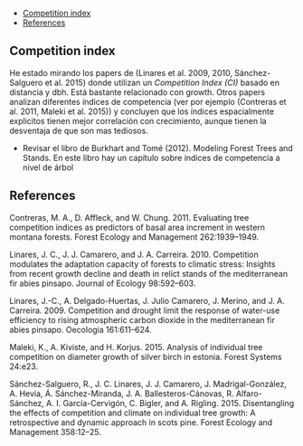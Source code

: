 -   [Competition index](#competition-index)
-   [References](#references)

Competition index
-----------------

He estado mirando los papers de (Linares et al. 2009, 2010, Sánchez-Salguero et al. 2015) donde utilizan un *Competition Index (CI)* basado en distancia y dbh. Está bastante relacionado con growth. Otros papers analizan diferentes índices de competencia (ver por ejemplo (Contreras et al. 2011, Maleki et al. 2015)) y concluyen que los índices espacialmente explicitos tienen mejor correlación con crecimiento, aunque tienen la desventaja de que son mas tediosos.

-   Revisar el libro de Burkhart and Tomé (2012). Modeling Forest Trees and Stands. En este libro hay un capítulo sobre índices de competencia a nivel de árbol

References
----------

Contreras, M. A., D. Affleck, and W. Chung. 2011. Evaluating tree competition indices as predictors of basal area increment in western montana forests. Forest Ecology and Management 262:1939–1949.

Linares, J. C., J. J. Camarero, and J. A. Carreira. 2010. Competition modulates the adaptation capacity of forests to climatic stress: Insights from recent growth decline and death in relict stands of the mediterranean fir abies pinsapo. Journal of Ecology 98:592–603.

Linares, J.-C., A. Delgado-Huertas, J. Julio Camarero, J. Merino, and J. A. Carreira. 2009. Competition and drought limit the response of water-use efficiency to rising atmospheric carbon dioxide in the mediterranean fir abies pinsapo. Oecologia 161:611–624.

Maleki, K., A. Kiviste, and H. Korjus. 2015. Analysis of individual tree competition on diameter growth of silver birch in estonia. Forest Systems 24:e23.

Sánchez-Salguero, R., J. C. Linares, J. J. Camarero, J. Madrigal-González, A. Hevia, Á. Sánchez-Miranda, J. A. Ballesteros-Cánovas, R. Alfaro-Sánchez, A. I. García-Cervigón, C. Bigler, and A. Rigling. 2015. Disentangling the effects of competition and climate on individual tree growth: A retrospective and dynamic approach in scots pine. Forest Ecology and Management 358:12–25.
